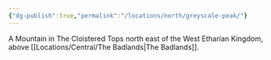 ```yaml
---
{"dg-publish":true,"permalink":"/locations/north/greyscale-peak/"}
---
```


A Mountain in The Cloistered Tops north east of the West Etharian Kingdom, above [[Locations/Central/The Badlands\|The Badlands]].